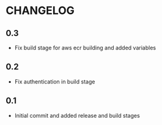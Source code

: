 # CHANGELOG

## 0.3

- Fix build stage for aws ecr building and added variables

## 0.2

- Fix authentication in build stage

## 0.1

- Initial commit and added release and build stages